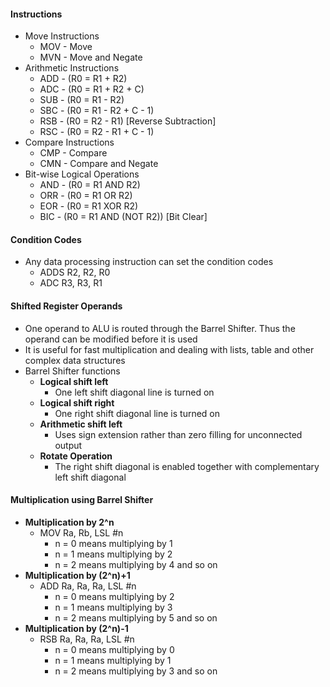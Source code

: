 #### Instructions 
* Move Instructions
	* MOV - Move 
	* MVN - Move and Negate 
* Arithmetic Instructions
	* ADD - (R0 = R1 + R2)
	* ADC - (R0 = R1 + R2 + C)
	* SUB - (R0 = R1 - R2)
	* SBC - (R0 = R1 - R2 + C - 1)
	* RSB - (R0 = R2 - R1) [Reverse Subtraction]
	* RSC - (R0 = R2 - R1 + C - 1)
* Compare Instructions 
	* CMP - Compare 
	* CMN - Compare and Negate
* Bit-wise Logical Operations
	* AND - (R0 = R1 AND R2)
	* ORR - (R0 = R1 OR R2)
	* EOR - (R0 = R1 XOR R2)
	* BIC - (R0 = R1 AND (NOT R2)) [Bit Clear]

#### Condition Codes 
* Any data processing instruction can set the condition codes 
	* ADDS R2, R2, R0
	* ADC R3, R3, R1

#### Shifted Register Operands 
* One operand to ALU is routed through the Barrel Shifter. Thus the operand can be modified before it is used
* It is useful for fast multiplication and dealing with lists, table and other complex data structures
* Barrel Shifter functions 
	* **Logical shift left** 
		* One left shift diagonal line is turned on 
	* **Logical shift right** 
		* One right shift diagonal line is turned on
	* **Arithmetic shift left** 
		* Uses sign extension rather than zero filling for unconnected output 
	* **Rotate Operation**
		* The right shift diagonal is enabled together with complementary left shift diagonal

#### Multiplication using Barrel Shifter 
* **Multiplication by 2^n**
	* MOV Ra, Rb, LSL #n
		* n = 0 means multiplying by 1 
		* n = 1 means multiplying by 2 
		* n = 2 means multiplying by 4 and so on
* **Multiplication by (2^n)+1**
	* ADD Ra, Ra, Ra, LSL #n 
		* n = 0 means multiplying by 2
		* n = 1 means multiplying by 3 
		* n = 2 means multiplying by 5 and so on 
* **Multiplication by (2^n)-1**
	* RSB Ra, Ra, Ra, LSL #n 
		* n = 0 means multiplying by 0
		* n = 1 means multiplying by 1 
		* n = 2 means multiplying by 3 and so on